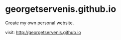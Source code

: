 # georgetservenis.github.io
Create my own personal website.

visit: http://georgetservenis.github.io

